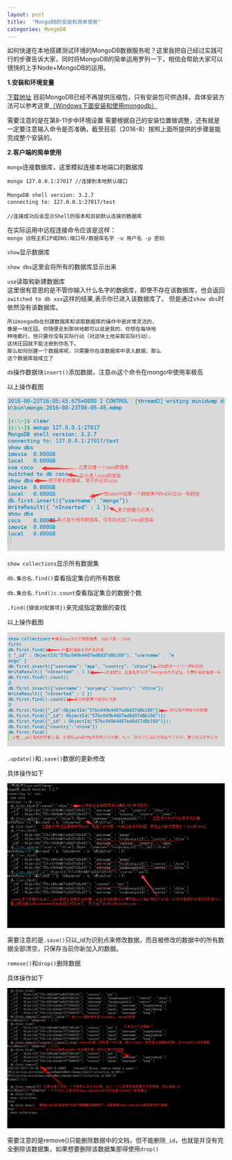 ```yaml
---
layout: post
title:  "MongoDB的安装和简单使用"
categories: MongoDB
---
```


如何快速在本地搭建测试环境的MongoDB数据服务呢？这里我把自己经过实践可行的步骤告诉大家，同时将MongoDB的简单运用罗列一下，相信会帮助大家可以很快的上手Node+MongoDB的运用。

**1.安装和环境变量**

[下载地址](https://www.mongodb.com/download-center?jmp=nav#community)
目前MongoDB已经不再提供压缩包，只有安装包可供选择，具体安装方法可以参考这里[（Windows下面安装和使用mongodb）](http://jingyan.baidu.com/article/ed15cb1b52b8661be2698162.html)

需要注意的是在第8-11步中环境设置 需要根据自己的安装位置做调整，还有就是一定要注意输入命令是否准确，截至目前（2016-8）按照上面所提供的步骤是能完成整个安装的。

**2.客户端的简单使用**

`mongo`连接数据库，这里模拟连接本地端口的数据库


```
mongo 127.0.0.1:27017 //连接到本地默认端口

MongoDB shell version: 3.2.7
connecting to: 127.0.0.1:27017/test

//连接成功后会显示Shell的版本和目前默认连接的数据库

```
在实际运用中远程连接命令应该是这样：  
`mongo 远程主机IP或DNS:端口号/数据库名字 -u 用户名 -p 密码`

`show`显示数据库
 
`show dbs`这里会将所有的数据库显示出来  

`use`读取和新建数据库  
这里很有意思的是不管你输入什么名字的数据库，即使不存在该数据库，也会返回`switched to db xxx`这样的结果,表示你已进入该数据库了。
但是通过`show dbs`时依然没有该数据库。

```
所以mongodb在创建数据库和读取数据库的操作中是非常灵活的，
像是一块庄园，你随便走到那块地都可以说是我的，你想在每块地
种啥都行，但只要你没有实际行动（对这块土地采取实际行动），
这块庄园就不能注册到你名下。
那么如何创建一个数据库呢，只需要你在该数据库中录入数据，那么
这个数据库就成立了

```

`db`操作数据块`insert()`添加数据，注意`db`这个命令在mongo中使用率极高

以上操作截图

![mongodb](https://raw.githubusercontent.com/jacecao/gif-img/master/mongo/mongo1.png)

`show collections`显示所有数据集
  
`db.集合名.find()`查看指定集合的所有数据

`db.集合名.find()c.count`查看指定集合的数据个数

`.find({键值对配置项})`来完成指定数据的查找

以上操作截图

![mongodb](https://raw.githubusercontent.com/jacecao/gif-img/master/mongo/mongo2.png)

`.update()`和`.save()`数据的更新修改

具体操作如下

![mongodb](https://raw.githubusercontent.com/jacecao/gif-img/master/mongo/mongo3.png)

需要注意的是`.save()`只以_id为识别点来修改数据，而且被修改的数据中的所有数据全部清空，只保存当前你新加入的数据。

`remove()`和`drop()`删除数据

具体操作如下

![mongodb](https://raw.githubusercontent.com/jacecao/gif-img/master/mongo/mongo4.png)



需要注意的是remove()只能删除数据中的文档，但不能删除`_id`，也就是并没有完全删除该数据集，如果想要删除该数据集那得使用`drop()`

